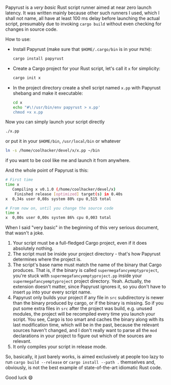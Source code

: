 Papyrust is a *very basic* Rust script runner aimed at near zero launch latency. It was written mainly because other such runners I used, which I shall not name, all have at least 100 ms delay before launching the actual script, presumably due to invoking `cargo build` without even checking for changes in source code.

How to use:

- Install Papyrust (make sure that `$HOME/.cargo/bin` is in your `PATH`):
  ```sh
  cargo install papyrust
  ```
- Create a Cargo project for your Rust script, let's call it `x` for simplicity:
  ```sh
  cargo init x
  ```
- In the project directory create a shell script named `x.pp` with Papyrust shebang and make it executable:
  ```sh
  cd x
  echo "#\!/usr/bin/env papyrust > x.pp'
  chmod +x x.pp
  ```

Now you can simply launch your script directly
```sh
./x.pp
```
or put it in your `$HOME/bin`, `/usr/local/bin` or whatever
```sh
ln -s /home/coolhacker/devel/x/x.pp ~/bin
```
if you want to be cool like me and launch it from anywhere.

And the whole point of Papyrust is this:
```sh
# First time
time x
   Compiling x v0.1.0 (/home/coolhacker/devel/x)
    Finished release [optimized] target(s) in 0.40s
x  0,34s user 0,08s system 80% cpu 0,515 total

# From now on, until you change the source code
time x
x  0,00s user 0,00s system 86% cpu 0,003 total
```

When I said "very basic" in the beginning of this very serious document, that wasn't a joke.

1. Your script must be a full-fledged Cargo project, even if it does absolutely nothing.
1. The script must be inside your project directory - that's how Papyrust determines where the project is.
1. The script's base name must match the name of the binary that Cargo produces. That is, if the binary is called `supermegafancyemptyproject`, you're stuck with `supermegafancyemptyproject.pp` inside your `supermegafancyemptyproject` project directory. Yeah. Actually, the extension doesn't matter, since Papyrust ignores it, so you don't have to insert `pp` into your every script name.
1. Papyrust only builds your project if any file in `src` subdirectory is newer than the binary produced by cargo, or if the binary is missing. So if you put some extra files in `src` after the project was build, e.g. unused modules, the project will be recompiled every time you launch your script. You see, Cargo is too smart and caches the binary along with its last modification time, which will be in the past, because the relevant sources haven't changed, and I don't really want to parse all the `mod` declarations in your project to figure out which of the sources are relevant.
1. It only compiles your script in release mode.

So, basically, it just barely works, is aimed exclusively at people too lazy to run `cargo build --release` or `cargo install --path .` themselves and, obviously, is not the best example of state-of-the-art idiomatic Rust code.

Good luck 😄
